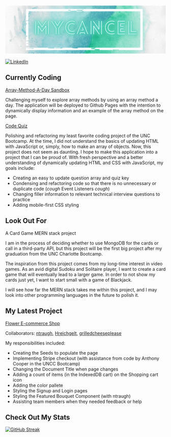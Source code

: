 <!--
**mycancel/mycancel** is a ✨ _special_ ✨ repository because its `README.md` (this file) appears on your GitHub profile.

Here are some ideas to get you started:

- 🔭 I’m currently working on ...
- 🌱 I’m currently learning ...
- 👯 I’m looking to collaborate on ...
- 🤔 I’m looking for help with ...
- 💬 Ask me about ...
- 📫 How to reach me: ...
- 😄 Pronouns: ...
- ⚡ Fun fact: ...
-->

[![Header](/Header.gif)](https://github.com/mycancel)

[![LinkedIn](https://img.shields.io/badge/LinkedIn-0A66C2?style=for-the-badge&logo=LinkedIn&logoColor=white)](https://www.linkedin.com/in/mary-cance/)

## Currently Coding

[Array-Method-A-Day Sandbox](https://github.com/mycancel/array-method-a-day)

Challenging myself to explore array methods by using an array method a day. The application will be deployed to Github Pages with the intention to dynamically display information and an example of the array method on the page.

[Code Quiz](https://github.com/mycancel/code-quiz)

Polishing and refactoring my least favorite coding project of the UNC Bootcamp. At the time, I did not understand the basics of updating HTML with JavaScript or, simply, how to make an array of objects. Now, this project does not seem as daunting. I hope to make this application into a project that I can be proud of. With fresh perspective and a better understanding of dynamically updating HTML and CSS with JavaScript, my goals include:

 - Creating an easy to update question array and quiz key
 - Condensing and refactoring code so that there is no unnecessary or duplicate code (*cough* Event Listeners *cough*)
 - Changing filler information to relevant technical interview questions to practice
 - Adding mobile-first CSS styling

## Look Out For

A Card Game MERN stack project

I am in the process of deciding whether to use MongoDB for the cards or call in a third-party API, but this project will be the first big project after my graduation from the UNC Charlotte Bootcamp. 

The inspiration from this project comes from my long-time interest in video games. As an avid digital Sudoku and Solitaire player, I want to create a card game that will eventually lead to a larger game. In order to not show my cards just yet, I want to start small with a game of Blackjack.

I will see how far the MERN stack takes me within this project, and I may look into other programming languages in the future to polish it.

## My Latest Project

[Flower E-commerce Shop](https://github.com/ntraugh/flower-shop)

Collaborators: [ntraugh](https://github.com/ntraugh), [Hreichgelt](https://github.com/Hreichgelt), [grilledcheeseplease](https://github.com/grilledcheeseplease)

My responsibilities included: 

 - Creating the Seeds to populate the page
 - Implementing Stripe checkout (with assistance from code by Anthony Cooper in the UNCC Bootcamp)
 - Changing the Document Title when page changes
 - Adding a count of items (in the IndexedDB cart) on the Shopping cart icon
 - Adding the color pallete
 - Styling the Signup and Login pages
 - Styling the Featured Bouquet Component (with ntraugh)
 - Assisting team members when they needed feedback or help
 
## Check Out My Stats
[![GitHub Streak](http://github-readme-streak-stats.herokuapp.com?user=mycancel&theme=dark&hide_border=true&date_format=M%20j%5B%2C%20Y%5D&fire=AFE0DB&ring=71A79C&currStreakNum=F3F4F4&sideLabels=AFE0DB&currStreakLabel=AFE0DB&dates=F3F4F4&sideNums=F3F4F4&stroke=F3F4F4)](https://git.io/streak-stats)
